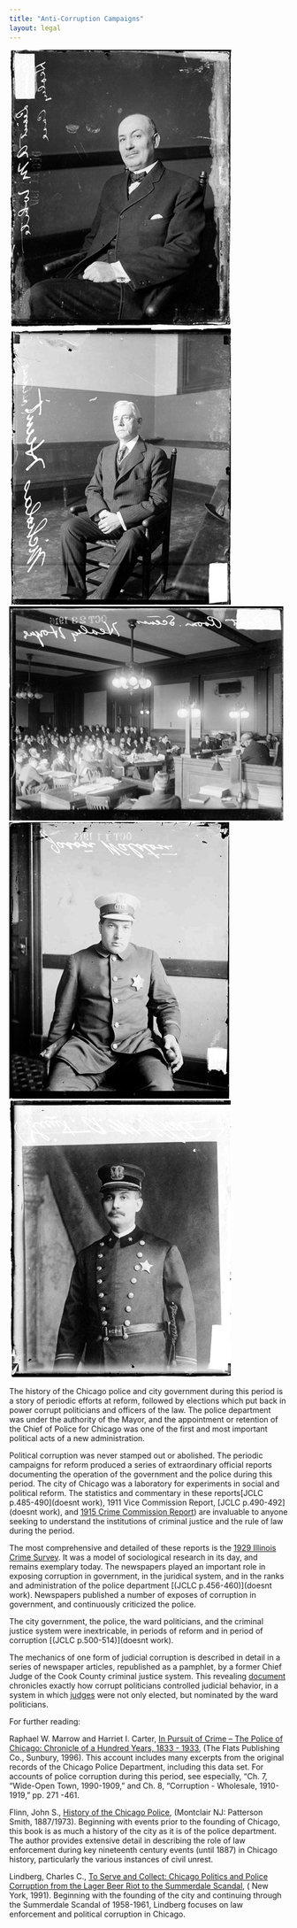 ```yaml
---
title: "Anti-Corruption Campaigns"
layout: legal
---
```


[![Lieutenant Augustus White](/static/img/legal/corruption/white.jpg)](historical/timeline/1917/446/)
[![Captain Nicholas Hunt](/static/img/legal/corruption/hunt.jpg)](/historical/timeline/1917/431/)
[![Healey Corruption Case](/static/img/legal/corruption/healey.jpg)](/historical/timeline/1916/430/)
[![Policeman Jason Walston](/static/img/legal/corruption/walston.jpg)](/historical/timeline/1915/432/)
[![Lieutenant Augustus White](/static/img/legal/corruption/white_2.jpg)](/historical/timeline/1917/437/)

The history of the Chicago police and city government during this period is a story of periodic efforts at reform, followed by elections which put back in power corrupt politicians and officers of the law. The police department was under the authority of the Mayor, and the appointment or retention of the Chief of Police for Chicago was one of the first and most important political acts of a new administration.

Political corruption was never stamped out or abolished.  The periodic campaigns for reform produced a series of extraordinary official reports documenting the operation of the government and the police during this period.  The city of Chicago was a laboratory for experiments in social and political reform. The statistics and commentary in these reports[JCLC p.485-490](doesnt work), 1911 Vice Commission Report, [JCLC p.490-492](doesnt work), and [1915 Crime Commission Report](/pubs/ccreport/)) are invaluable to anyone seeking to understand the institutions of criminal justice and the rule of law during the period.

The most comprehensive and detailed of these reports is the [1929 Illinois Crime Survey](/pubs/icc/). It was a model of sociological research in its day, and remains exemplary today. The newspapers played an important role in exposing corruption in government, in the juridical system, and in the ranks and administration of the police department [(JCLC p.456-460)](doesnt work). Newspapers published a number of exposes of corruption in government, and continuously criticized the police.

The city government, the police, the ward politicians, and the criminal justice system were inextricable, in periods of reform and in period of corruption [(JCLC p.500-514)](doesnt work).

The mechanics of one form of judicial corruption is described in detail in a series of newspaper articles, republished as a pamphlet, by a former Chief Judge of the Cook County criminal justice system. This revealing [document](/pubs/graft/) chronicles exactly how corrupt politicians controlled judicial behavior, in a system in which [judges](/historical/legal/judges/) were not only elected, but nominated by the ward politicians.

For further reading:

Raphael W. Marrow and Harriet I. Carter, [In Pursuit of Crime – The Police of Chicago: Chronicle of a Hundred Years, 1833 - 1933](https://www.amazon.com/exec/obidos/tg/detail/-/1883033047/qid=1086273906/sr=1-1/ref=sr_1_1/104-5698753-1575148?v=glance&s=books), (The Flats Publishing Co., Sunbury, 1996). This account includes many excerpts from the original records of the Chicago Police Department, including this data set. For accounts of police corruption during this period, see especially, “Ch. 7, “Wide-Open Town, 1990-1909,” and Ch. 8, “Corruption - Wholesale, 1910-1919,” pp. 271 -461.

Flinn, John S., [History of the Chicago Police](https://www.amazon.com/exec/obidos/tg/detail/-/0875851649/qid=1086273953/sr=1-2/ref=sr_1_2/104-5698753-1575148?v=glance&s=books), (Montclair NJ: Patterson Smith, 1887/1973). Beginning with events prior to the founding of Chicago, this book is as much a history of the city as it is of the police department. The author provides extensive detail in describing the role of law enforcement during key nineteenth century events (until 1887) in Chicago history, particularly the various instances of civil unrest.

Lindberg, Charles C., [To Serve and Collect: Chicago Politics and Police Corruption from the Lager Beer Riot to the Summerdale Scandal](https://www.amazon.com/exec/obidos/tg/detail/-/0275934152/qid=1086274008/sr=1-1/ref=sr_1_1/104-5698753-1575148?v=glance&s=books), ( New York, 1991). Beginning with the founding of the city and continuing through the Summerdale Scandal of 1958-1961, Lindberg focuses on law enforcement and political corruption in Chicago.
